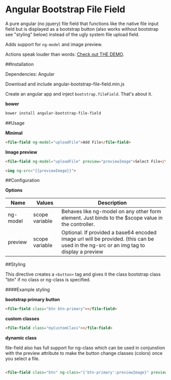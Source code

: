 Angular Bootstrap File Field
========================

A pure angular (no jquery) file field that functions like the native file input field but is displayed as a bootstrap button (also works without bootstrap see "styling" below) instead of the ugly system file upload field.

Adds support for `ng-model` and image preview.

Actions speak louder than words: [Check out THE DEMO](http://itslenny.github.io/angular-bootstrap-file-field/).

##Installation

Dependencies: Angular

Download and include angular-bootstrap-file-field.min.js

Create an angular app and inject `bootstrap.fileField`. That's about it.

**bower**
```bash
bower install angular-bootstrap-file-field
```

##Usage

**Minimal**
```html
<file-field ng-model="uploadFile">Add File</file-field>
```

**Image preview**
```html
<file-field ng-model="uploadFile" preview="previewImage">Select File</file-field>

<img ng-src="{{previewImage}}">
```


##Configuration

**Options**

| Name | Values | Description |
|---|---|---|
| ng-model | scope variable | Behaves like ng-model on any other form element. Just binds to the $scope value in the controller. |
| preview | scope variable | Optional. If provided a base64 encoded image url will be provided. (this can be used in the ng-src or an img tag to display a preview |


##Styling

This directive creates a `<button>` tag and gives it the class bootstrap class "btn" if no class or ng-class is specified.

####Example styling

**bootstrap primary button**

```html
<file-field class="btn btn-primary"></file-field>
```

**custom classes**

```html
<file-field class="myCustomClass"></file-field>
```

**dynamic class**

file-field also has full support for ng-class which can be used in conjunstion with the preview attribute to make the button change classes (colors) once you select a file.


```html

<file-field class="btn" ng-class="{'btn-primary':previewImage}" preview="previewImage"></file-field>

```